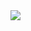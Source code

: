 
<img src="https://github.com/StevenLibradilla1728/Simple-Fingerprint-Biometric-Attendance/Screenshot (3641).png">
